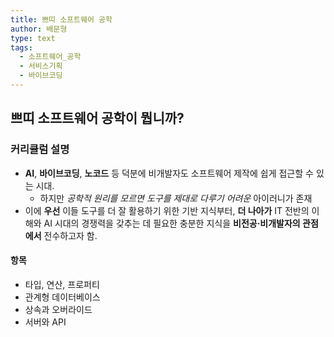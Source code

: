 ```yaml
---
title: 쁘띠 소프트웨어 공학
author: 배문형
type: text
tags:
  - 소프트웨어_공학
  - 서비스기획
  - 바이브코딩
---
```


## 쁘띠 소프트웨어 공학이 뭡니까?

### 커리큘럼 설명

- **AI**, **바이브코딩**, **노코드** 등 덕분에 비개발자도 소프트웨어 제작에 쉽게 접근할 수 있는 시대.  
    - 하지만 *공학적 원리를 모르면 도구를 제대로 다루기 어려운* 아이러니가 존재
- 이에 **우선** 이들 도구를 더 잘 활용하기 위한 기반 지식부터, **더 나아가** IT 전반의 이해와 AI 시대의 경쟁력을 갖추는 데 필요한 충분한 지식을 **비전공·비개발자의 관점에서** 전수하고자 함.

#### 항목

- 타입, 연산, 프로퍼티
- 관계형 데이터베이스
- 상속과 오버라이드
- 서버와 API